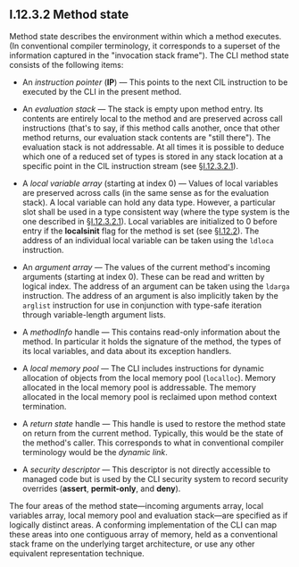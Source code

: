 ## I.12.3.2 Method state

Method state describes the environment within which a method executes. (In conventional compiler terminology, it corresponds to a superset of the information captured in the "invocation stack frame"). The CLI method state consists of the following items:

 * An _instruction pointer_ (**IP**) &mdash; This points to the next CIL instruction to be executed by the CLI in the present method.

 * An _evaluation stack_ &mdash; The stack is empty upon method entry. Its contents are entirely local to the method and are preserved across call instructions (that's to say, if this method calls another, once that other method returns, our evaluation stack contents are "still there"). The evaluation stack is not addressable. At all times it is possible to deduce which one of a reduced set of types is stored in any stack location at a specific point in the CIL instruction stream (see §[I.12.3.2.1](#todo-missing-hyperlink)).

 * A _local variable array_ (starting at index 0) &mdash; Values of local variables are preserved across calls (in the same sense as for the evaluation stack).  A local variable can hold any data type. However, a particular slot shall be used in a type consistent way (where the type system is the one described in §[I.12.3.2.1](#todo-missing-hyperlink)). Local variables are initialized to 0 before entry if the **localsinit** flag for the method is set (see §[I.12.2](#todo-missing-hyperlink)). The address of an individual local variable can be taken using the `ldloca` instruction.

 * An _argument array_ &mdash; The values of the current method's incoming arguments (starting at index 0). These can be read and written by logical index. The address of an argument can be taken using the `ldarga` instruction. The address of an argument is also implicitly taken by the `arglist` instruction for use in conjunction with type-safe iteration through variable-length argument lists.

 * A _methodInfo_ handle &mdash; This contains read-only information about the method. In particular it holds the signature of the method, the types of its local variables, and data about its exception handlers.

 * A _local memory pool_ &mdash; The CLI includes instructions for dynamic allocation of objects from the local memory pool (`localloc`). Memory allocated in the local memory pool is addressable. The memory allocated in the local memory pool is reclaimed upon method context termination.

 * A _return state_ handle &mdash; This handle is used to restore the method state on return from the current method. Typically, this would be the state of the method's caller. This corresponds to what in conventional compiler terminology would be the _dynamic link_.

 * A _security descriptor_ &mdash; This descriptor is not directly accessible to managed code but is used by the CLI security system to record security overrides (**assert**, **permit-only**, and **deny**).

The four areas of the method state&mdash;incoming arguments array, local variables array, local memory pool and evaluation stack&mdash;are specified as if logically distinct areas. A conforming implementation of the CLI can map these areas into one contiguous array of memory, held as a conventional stack frame on the underlying target architecture, or use any other equivalent representation technique.
